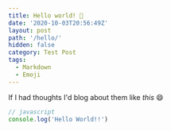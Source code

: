 ```yaml
---
title: Hello world! 📝
date: '2020-10-03T20:56:49Z'
layout: post
path: '/hello/'
hidden: false
category: Test Post
tags:
  - Markdown
  - Emoji
---
```


If I had thoughts I'd blog about them like *this* 😄

```js
// javascript
console.log('Hello World!!')
```
